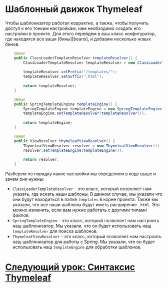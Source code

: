# Шаблонный движок Thymeleaf

Чтобы шаблонизатор работал корректно, а также, чтобы получить доступ к его тонким настройкам, нам необходимо создать его настройки
в проекте.
Для этого перейдем в ваш класс конфигуратор, где находятся все ваши [бины][beans], и добавим несколько новых бинов.

```java
    @Bean  
    public ClassLoaderTemplateResolver templateResolver() {
        ClassLoaderTemplateResolver templateResolver = new ClassLoaderTemplateResolver();
        
        templateResolver.setPrefix("/templates/");
        templateResolver.setSuffix(".html");
        
        return templateResolver;
    }

    @Bean
    public SpringTemplateEngine templateEngine() {
        SpringTemplateEngine templateEngine = new SpringTemplateEngine();
        templateEngine.setTemplateResolver(templateResolver());
        
        return templateEngine;
    }

    @Bean
    public ViewResolver thymeleafViewResolver() {
        ThymeleafViewResolver resolver = new ThymeleafViewResolver();
        resolver.setTemplateEngine(templateEngine());
        
        return resolver;
    }
```

Разберем по порядку какие настройки мы определили в коде выше и зачем они нужны:
- `ClassLoaderTemplateResolver` - это класс, который позволяет нам указать, где искать наши шаблоны. В данном случае, мы указали
  что они будут находиться в папке `templates` в корне проекта. Также мы указали, что все наши шаблоны будут иметь расширение
  `.html`. Это можно изменить, если вам нужно работать с другими типами файлов.
- `SpringTemplateEngine` - это класс, который позволяет нам настроить наш шаблонизатор. Мы указали, что он будет использовать
  наш `templateResolver` для поиска шаблонов.
- `ThymeleafViewResolver` - это класс, который позволяет нам настроить наш шаблонизатор для работы с Spring. Мы указали, что он
  будет использовать наш `templateEngine` для обработки шаблонов.

# [**Следующий урок**: Синтаксис Thymeleaf](features/thymeleaf-syntax.md)
